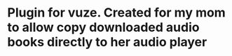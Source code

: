 Plugin for vuze. Created for my mom to allow copy
downloaded audio books directly to her audio player
==========================
